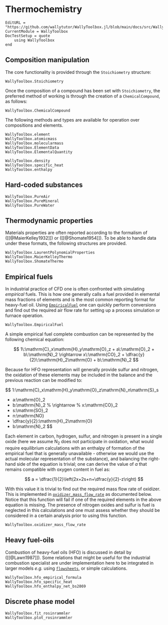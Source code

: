 # Thermochemistry

```@meta
EditURL = "https://github.com/wallytutor/WallyToolbox.jl/blob/main/docs/src/WallyToolbox/thermochemistry.md"
CurrentModule = WallyToolbox
DocTestSetup = quote
    using WallyToolbox
end
```

## Composition manipulation

The core functionality is provided through the `Stoichiometry` structure:

```@docs
WallyToolbox.Stoichiometry
```

Once the composition of a compound has been set with `Stoichiometry`, the preferred method of working is through the creation of a `ChemicalCompound`, as follows:

```@docs
WallyToolbox.ChemicalCompound
```

The following methods and types are available for operation over compositions and elements.

```@docs
WallyToolbox.element
WallyToolbox.atomicmass
WallyToolbox.molecularmass
WallyToolbox.ElementData
WallyToolbox.ElementalQuantity
```

```
WallyToolbox.density
WallyToolbox.specific_heat
WallyToolbox.enthalpy
```

## Hard-coded substances

```@docs
WallyToolbox.PureAir
WallyToolbox.PureMineral
WallyToolbox.PureWater
```

## Thermodynamic properties

Materials properties are often reported according to the formalism of ([[@MaierKelley1932]]) or ([[@Shomate1954]]). To be able to handle data under these formats, the following structures are provided.

```@docs
WallyToolbox.LaurentPolynomialProperties
WallyToolbox.MaierKelleyThermo
WallyToolbox.ShomateThermo
```

## Empirical fuels

In industrial practice of CFD one is often confronted with simulating *empirical* fuels. This is how one generally calls a fuel provided in elemental mass fractions of elements and is the most common reporting format for heavy-fuel oil. Using [`EmpiricalFuel`](@ref) one can quickly perform conversions and find out the required air flow rate for setting up a process simulation or furnace operation.

```@docs
WallyToolbox.EmpiricalFuel
```

A simple empirical fuel complete combustion can be represented by the following chemical equation:

$$
1\:\mathrm{C}_x\mathrm{H}_y\mathrm{O}_z + a\:\mathrm{O}_2 + b\:\mathrm{N}_2 \rightarrow 
x\:\mathrm{CO}_2 + \dfrac{y}{2}\:\mathrm{H}_2\mathrm{O} + b\:\mathrm{N}_2
$$

Because for HFO representation will generally provide sulfur and nitrogen, the oxidation of these elements may be included in the balance and the previous reaction can be modified to:

$$
1\:\mathrm{C}_x\mathrm{H}_y\mathrm{O}_z\mathrm{N}_n\mathrm{S}_s 
+ a\:\mathrm{O}_2 
+ b\:\mathrm{N}_2
%
\rightarrow
%
x\:\mathrm{CO}_2 
+ s\:\mathrm{SO}_2
+ n\:\mathrm{NO}
+ \dfrac{y}{2}\:\mathrm{H}_2\mathrm{O}
+ b\:\mathrm{N}_2
$$

Each element in carbon, hydrogen, sulfur, and nitrogen is present in a single oxide (here we assume $\mathrm{N}_2$ does not participate in oxidation, what would require equilibrium calculations with an enthalpy of formation of the empirical fuel that is generally unavailable - otherwise we would use the actual molecular representation of the substance), and balancing the right-hand side of the equation is trivial; one can derive the value of $a$ that remains compatible with oxygen content in fuel as:

$$
a = \dfrac{1}{2}\left(2x+2s+n+\dfrac{y}{2}-z\right)
$$

With this value it is trivial to find out the required mass flow rate of oxidizer. This is implemented in [`oxidizer_mass_flow_rate`](@ref) as documented below. Notice that this function will fail if one of the required elements in the above equation is missing. The presence of nitrogen oxides and sulfur is fuel is neglected in this calculations and one must assess whether they should be considered in a certain analysis prior to using this function.

```@docs
WallyToolbox.oxidizer_mass_flow_rate
```

## Heavy fuel-oils

Combustion of heavy-fuel oils (HFO) is discussed in detail by ([[@Lawn1987]]). Some relations that might be useful for the industrial combustion specialist are under implementation here to be integrated in larger models *e.g.* using [`flowsheets`](flowsheet.md), or simple calculations.

```@docs
WallyToolbox.hfo_empirical_formula
WallyToolbox.hfo_specific_heat
WallyToolbox.hfo_enthalpy_net_bs2869
```

## Discrete phase model

```@docs
WallyToolbox.fit_rosinrammler
WallyToolbox.plot_rosinrammler
```
